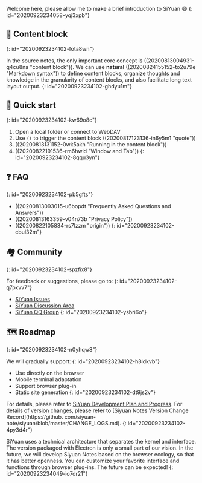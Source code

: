 Welcome here, please allow me to make a brief introduction to SiYuan 😅
{: id="20200923234058-yqj3xpb"}

## 🧱 Content block
{: id="20200923234102-fota8wn"}

In the source notes, the only important core concept is ((20200813004931-q4cu8na "content block")). We can use **natural** ((20200824155152-to2u79e "Markdown syntax")) to define content blocks, organize thoughts and knowledge in the granularity of content blocks, and also facilitate long text layout output.
{: id="20200923234102-ghdyu1m"}

## 🔮 Quick start
{: id="20200923234102-kw69o8c"}

1. Open a local folder or connect to WebDAV
2. Use `((` to trigger the content block ((20200817123136-in6y5m1 "quote"))
3. ((20200813131152-0wk5akh "Running in the content block"))
4. ((20200822191536-rm6hwid "Window and Tab"))
{: id="20200923234102-8qqu3yn"}

## ❓ FAQ
{: id="20200923234102-pb5gfts"}

* ((20200813093015-u6bopdt "Frequently Asked Questions and Answers"))
* ((20200813163359-v04n73b "Privacy Policy"))
* ((20200822105834-rs7lzzm "origin"))
{: id="20200923234102-cbul32m"}

## 🏘️ Community
{: id="20200923234102-spzfix8"}

For feedback or suggestions, please go to:
{: id="20200923234102-q7pxvv7"}

* [SiYuan Issues](https://github.com/siyuan-note/siyuan/issues)
* [SiYuan Discussion Area](https://ld246.com/tag/siyuan)
* [SiYuan QQ Group](https://jq.qq.com/?_wv=1027&k=brIyNm7y)
{: id="20200923234102-ysbri6o"}

## 🗺️ Roadmap
{: id="20200923234102-n0yhqw8"}

We will gradually support:
{: id="20200923234102-h8ldkvb"}

* Use directly on the browser
* Mobile terminal adaptation
* Support browser plug-in
* Static site generation
{: id="20200923234102-dt9js2v"}

For details, please refer to [SiYuan Development Plan and Progress](https://github.com/siyuan-note/siyuan/projects/1). For details of version changes, please refer to [Siyuan Notes Version Change Record](https://github. com/siyuan-note/siyuan/blob/master/CHANGE_LOGS.md).
{: id="20200923234102-4py3d4r"}

SiYuan uses a technical architecture that separates the kernel and interface. The version packaged with Electron is only a small part of our vision. In the future, we will develop Siyuan Notes based on the browser ecology, so that it has better openness. You can customize your favorite interface and functions through browser plug-ins. The future can be expected!
{: id="20200923234049-io7dr21"}
